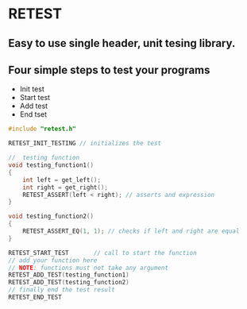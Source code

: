 # RETEST
## Easy to use single header, unit tesing library.

## Four simple steps to test your programs
- Init test
- Start test
- Add test
- End tset

```c
#include "retest.h"

RETEST_INIT_TESTING // initializes the test

//  testing function
void testing_function1()
{
    int left = get_left();
    int right = get_right();
    RETEST_ASSERT(left < right); // asserts and expression
}

void testing_function2()
{
    RETEST_ASSERT_EQ(1, 1); // checks if left and right are equal
}

RETEST_START_TEST       // call to start the function
// add your function here
// NOTE: functions must not take any argument
RETEST_ADD_TEST(testing_function1)  
RETEST_ADD_TEST(testing_function2)
// finally end the test result
RETEST_END_TEST
```

